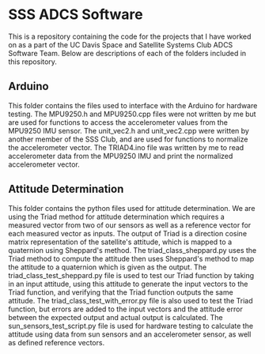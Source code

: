 # SSS ADCS Software
This is a repository containing the code for the projects that I have worked on as a part of the UC Davis Space and Satellite Systems Club ADCS Software Team. Below are descriptions of each of the folders included in this repository.

## Arduino
This folder contains the files used to interface with the Arduino for hardware testing. The MPU9250.h and MPU9250.cpp files were not written by me but are used for functions to access the accelerometer values from the MPU9250 IMU sensor. The unit_vec2.h and unit_vec2.cpp were written by another member of the SSS Club, and are used for functions to normalize the accelerometer vector. The TRIAD4.ino file was written by me to read accelerometer data from the MPU9250 IMU and print the normalized accelerometer vector.

## Attitude Determination
This folder contains the python files used for attitude determination. We are using the Triad method for attitude determination which requires a measured vector from two of our sensors as well as a reference vector for each measured vector as inputs. The output of Triad is a direction cosine matrix representation of the satellite's attitude, which is mapped to a quaternion using Sheppard's method. The triad_class_sheppard.py uses the Triad method to compute the attitude then uses Sheppard's method to map the attitude to a quaternion which is given as the output. The triad_class_test_sheppard.py file is used to test our Triad function by taking in an input attitude, using this attitude to generate the input vectors to the Triad function, and verifying that the Triad function outputs the same attitude. The triad_class_test_with_error.py file is also used to test the Triad function, but errors are added to the input vectors and the attitude error between the expected output and actual output is calculated. The sun_sensors_test_script.py file is used for hardware testing to calculate the attitude using data from sun sensors and an accelerometer sensor, as well as defined reference vectors.
